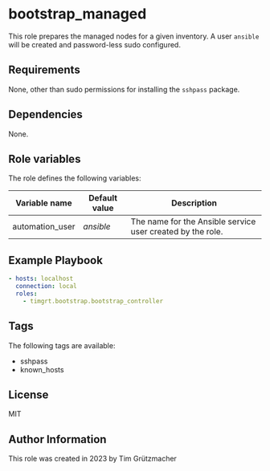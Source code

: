# bootstrap_managed

This role prepares the managed nodes for a given inventory. A user `ansible` will be created and password-less sudo configured.

## Requirements

None, other than sudo permissions for installing the `sshpass` package.

## Dependencies

None.

## Role variables

The role defines the following variables:

| Variable name   | Default value | Description                                                |
| --------------- | ------------- | ---------------------------------------------------------- |
| automation_user | *ansible*     | The name for the Ansible service user created by the role. |

## Example Playbook

```yaml
- hosts: localhost
  connection: local
  roles:
    - timgrt.bootstrap.bootstrap_controller
```

## Tags

The following tags are available:

* sshpass
* known_hosts

## License

MIT

## Author Information

This role was created in 2023 by Tim Grützmacher